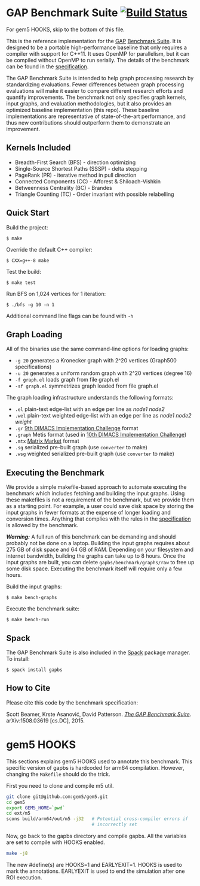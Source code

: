 GAP Benchmark Suite [![Build Status](https://github.com/sbeamer/gapbs/actions/workflows/c-cpp.yml/badge.svg)](https://github.com/sbeamer/gapbs/actions/workflows/c-cpp.yml)
===================

For gem5 HOOKS, skip to the bottom of this file.

This is the reference implementation for the [GAP](http://gap.cs.berkeley.edu/) [Benchmark Suite](http://gap.cs.berkeley.edu/benchmark.html). It is designed to be a portable high-performance baseline that only requires a compiler with support for C++11. It uses OpenMP for parallelism, but it can be compiled without OpenMP to run serially. The details of the benchmark can be found in the [specification](http://arxiv.org/abs/1508.03619).

The GAP Benchmark Suite is intended to help graph processing research by standardizing evaluations. Fewer differences between graph processing evaluations will make it easier to compare different research efforts and quantify improvements. The benchmark not only specifies graph kernels, input graphs, and evaluation methodologies, but it also provides an optimized baseline implementation (this repo). These baseline implementations are representative of state-of-the-art performance, and thus new contributions should outperform them to demonstrate an improvement.

Kernels Included
----------------
+ Breadth-First Search (BFS) - direction optimizing
+ Single-Source Shortest Paths (SSSP) - delta stepping
+ PageRank (PR) - iterative method in pull direction
+ Connected Components (CC) - Afforest & Shiloach-Vishkin
+ Betweenness Centrality (BC) - Brandes
+ Triangle Counting (TC) - Order invariant with possible relabelling


Quick Start
-----------

Build the project:

    $ make

Override the default C++ compiler:

    $ CXX=g++-8 make

Test the build:

    $ make test

Run BFS on 1,024 vertices for 1 iteration:

    $ ./bfs -g 10 -n 1

Additional command line flags can be found with `-h`


Graph Loading
-------------

All of the binaries use the same command-line options for loading graphs:
+ `-g 20` generates a Kronecker graph with 2^20 vertices (Graph500 specifications)
+ `-u 20` generates a uniform random graph with 2^20 vertices (degree 16)
+ `-f graph.el` loads graph from file graph.el
+ `-sf graph.el` symmetrizes graph loaded from file graph.el

The graph loading infrastructure understands the following formats:
+ `.el` plain-text edge-list with an edge per line as _node1_ _node2_
+ `.wel` plain-text weighted edge-list with an edge per line as _node1_ _node2_ _weight_
+ `.gr` [9th DIMACS Implementation Challenge](http://www.dis.uniroma1.it/challenge9/download.shtml) format
+ `.graph` Metis format (used in [10th DIMACS Implementation Challenge](http://www.cc.gatech.edu/dimacs10/index.shtml))
+ `.mtx` [Matrix Market](http://math.nist.gov/MatrixMarket/formats.html) format
+ `.sg` serialized pre-built graph (use `converter` to make)
+ `.wsg` weighted serialized pre-built graph (use `converter` to make)


Executing the Benchmark
-----------------------

We provide a simple makefile-based approach to automate executing the benchmark which includes fetching and building the input graphs. Using these makefiles is not a requirement of the benchmark, but we provide them as a starting point. For example, a user could save disk space by storing the input graphs in fewer formats at the expense of longer loading and conversion times. Anything that complies with the rules in the [specification](http://arxiv.org/abs/1508.03619) is allowed by the benchmark.

__*Warning:*__ A full run of this benchmark can be demanding and should probably not be done on a laptop. Building the input graphs requires about 275 GB of disk space and 64 GB of RAM. Depending on your filesystem and internet bandwidth, building the graphs can take up to 8 hours. Once the input graphs are built, you can delete `gapbs/benchmark/graphs/raw` to free up some disk space. Executing the benchmark itself will require only a few hours.

Build the input graphs:
    
    $ make bench-graphs

Execute the benchmark suite:

    $ make bench-run

Spack
-----
The GAP Benchmark Suite is also included in the [Spack](https://spack.io) package manager. To install:

    $ spack install gapbs


How to Cite
-----------

Please cite this code by the benchmark specification:

Scott Beamer, Krste Asanović, David Patterson. [*The GAP Benchmark Suite*](http://arxiv.org/abs/1508.03619). arXiv:1508.03619 [cs.DC], 2015.

# gem5 HOOKS

This sections explains gem5 HOOKS used to annotate this benchmark. This
specific version of gapbs is hardcoded for arm64 compilation. However, changing
the `Makefile` should do the trick.

First you need to clone and compile m5 util.
```sh
git clone git@github.com:gem5/gem5.git
cd gem5
export GEM5_HOME=`pwd`
cd ext/m5
scons build/arm64/out/m5 -j32   # Potential cross-compiler errors if
                                # incorrectly set
```
Now, go back to the gapbs directory and compile gapbs. All the variables are
set to compile with HOOKS enabled.
```sh
make -j8
```

The new #define(s) are HOOKS=1 and EARLYEXIT=1. HOOKS is used to mark the
annotations. EARLYEXIT is used to end the simulation after one ROI execution.

